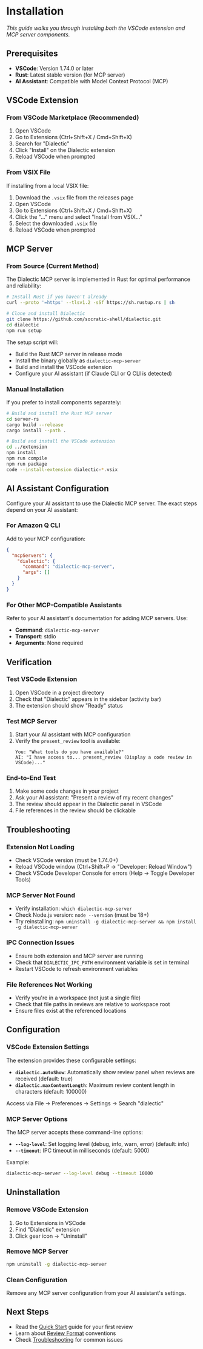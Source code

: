 # Installation

*This guide walks you through installing both the VSCode extension and MCP server components.*

## Prerequisites

- **VSCode**: Version 1.74.0 or later
- **Rust**: Latest stable version (for MCP server)
- **AI Assistant**: Compatible with Model Context Protocol (MCP)

## VSCode Extension

### From VSCode Marketplace (Recommended)

1. Open VSCode
2. Go to Extensions (Ctrl+Shift+X / Cmd+Shift+X)
3. Search for "Dialectic"
4. Click "Install" on the Dialectic extension
5. Reload VSCode when prompted

### From VSIX File

If installing from a local VSIX file:

1. Download the `.vsix` file from the releases page
2. Open VSCode
3. Go to Extensions (Ctrl+Shift+X / Cmd+Shift+X)
4. Click the "..." menu and select "Install from VSIX..."
5. Select the downloaded `.vsix` file
6. Reload VSCode when prompted

## MCP Server

### From Source (Current Method)

The Dialectic MCP server is implemented in Rust for optimal performance and reliability:

```bash
# Install Rust if you haven't already
curl --proto '=https' --tlsv1.2 -sSf https://sh.rustup.rs | sh

# Clone and install Dialectic
git clone https://github.com/socratic-shell/dialectic.git
cd dialectic
npm run setup
```

The setup script will:
- Build the Rust MCP server in release mode
- Install the binary globally as `dialectic-mcp-server`
- Build and install the VSCode extension
- Configure your AI assistant (if Claude CLI or Q CLI is detected)

### Manual Installation

If you prefer to install components separately:

```bash
# Build and install the Rust MCP server
cd server-rs
cargo build --release
cargo install --path .

# Build and install the VSCode extension
cd ../extension
npm install
npm run compile
npm run package
code --install-extension dialectic-*.vsix
```

## AI Assistant Configuration

Configure your AI assistant to use the Dialectic MCP server. The exact steps depend on your AI assistant:

### For Amazon Q CLI

Add to your MCP configuration:

```json
{
  "mcpServers": {
    "dialectic": {
      "command": "dialectic-mcp-server",
      "args": []
    }
  }
}
```

### For Other MCP-Compatible Assistants

Refer to your AI assistant's documentation for adding MCP servers. Use:
- **Command**: `dialectic-mcp-server`
- **Transport**: stdio
- **Arguments**: None required

## Verification

### Test VSCode Extension

1. Open VSCode in a project directory
2. Check that "Dialectic" appears in the sidebar (activity bar)
3. The extension should show "Ready" status

### Test MCP Server

1. Start your AI assistant with MCP configuration
2. Verify the `present_review` tool is available:
   ```
   You: "What tools do you have available?"
   AI: "I have access to... present_review (Display a code review in VSCode)..."
   ```

### End-to-End Test

1. Make some code changes in your project
2. Ask your AI assistant: "Present a review of my recent changes"
3. The review should appear in the Dialectic panel in VSCode
4. File references in the review should be clickable

## Troubleshooting

### Extension Not Loading

- Check VSCode version (must be 1.74.0+)
- Reload VSCode window (Ctrl+Shift+P → "Developer: Reload Window")
- Check VSCode Developer Console for errors (Help → Toggle Developer Tools)

### MCP Server Not Found

- Verify installation: `which dialectic-mcp-server`
- Check Node.js version: `node --version` (must be 18+)
- Try reinstalling: `npm uninstall -g dialectic-mcp-server && npm install -g dialectic-mcp-server`

### IPC Connection Issues

- Ensure both extension and MCP server are running
- Check that `DIALECTIC_IPC_PATH` environment variable is set in terminal
- Restart VSCode to refresh environment variables

### File References Not Working

- Verify you're in a workspace (not just a single file)
- Check that file paths in reviews are relative to workspace root
- Ensure files exist at the referenced locations

## Configuration

### VSCode Extension Settings

The extension provides these configurable settings:

- **`dialectic.autoShow`**: Automatically show review panel when reviews are received (default: true)
- **`dialectic.maxContentLength`**: Maximum review content length in characters (default: 100000)

Access via File → Preferences → Settings → Search "dialectic"

### MCP Server Options

The MCP server accepts these command-line options:

- **`--log-level`**: Set logging level (debug, info, warn, error) (default: info)
- **`--timeout`**: IPC timeout in milliseconds (default: 5000)

Example:
```bash
dialectic-mcp-server --log-level debug --timeout 10000
```

## Uninstallation

### Remove VSCode Extension

1. Go to Extensions in VSCode
2. Find "Dialectic" extension
3. Click gear icon → "Uninstall"

### Remove MCP Server

```bash
npm uninstall -g dialectic-mcp-server
```

### Clean Configuration

Remove any MCP server configuration from your AI assistant's settings.

## Next Steps

- Read the [Quick Start](./quick-start.md) guide for your first review
- Learn about [Review Format](./review-format.md) conventions
- Check [Troubleshooting](./troubleshooting.md) for common issues
